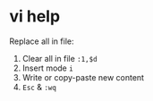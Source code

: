 # vi help

Replace all in file:

1. Clear all in file `:1,$d`
2. Insert mode `i`
3. Write or copy-paste new content
4. `Esc` & `:wq`
